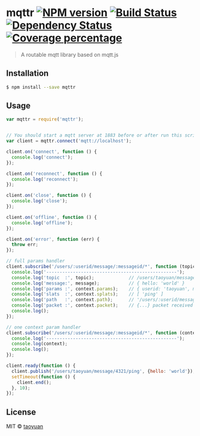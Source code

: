 # mqttr [![NPM version][npm-image]][npm-url] [![Build Status][travis-image]][travis-url] [![Dependency Status][daviddm-image]][daviddm-url] [![Coverage percentage][coveralls-image]][coveralls-url]
> A routable mqtt library based on mqtt.js

## Installation

```sh
$ npm install --save mqttr
```

## Usage

```js
var mqttr = require('mqttr');


// You should start a mqtt server at 1883 before or after run this script
var client = mqttr.connect('mqtt://localhost');

client.on('connect', function () {
  console.log('connect');
});

client.on('reconnect', function () {
  console.log('reconnect');
});

client.on('close', function () {
  console.log('close');
});

client.on('offline', function () {
  console.log('offline');
});

client.on('error', function (err) {
  throw err;
});

// full params handler
client.subscribe('/users/:userid/message/:messageid/*', function (topic, message, context) {
  console.log('-------------------------------------------------');
  console.log('topic  :', topic);             // /users/taoyuan/message/4321/ping
  console.log('message:', message);           // { hello: 'world' }
  console.log('params :', context.params);    // { userid: 'taoyuan', messageid: 4321 }
  console.log('slats  :', context.splats);    // [ 'ping' ]
  console.log('path   :', context.path);      // '/users/:userid/message/:messageid/:method'
  console.log('packet :', context.packet);    // {...} packet received packet, as defined in mqtt-packet
  console.log();
});

// one context param handler
client.subscribe('/users/:userid/message/:messageid/*', function (context) {
  console.log('-------------------------------------------------');
  console.log(context);
  console.log();
});

client.ready(function () {
  client.publish('/users/taoyuan/message/4321/ping', {hello: 'world'});
  setTimeout(function () {
    client.end();
  }, 10);
});

```
## License

MIT © [taoyuan]()


[npm-image]: https://badge.fury.io/js/mqttr.svg
[npm-url]: https://npmjs.org/package/mqttr
[travis-image]: https://travis-ci.org/taoyuan/mqttr.svg?branch=master
[travis-url]: https://travis-ci.org/taoyuan/mqttr
[daviddm-image]: https://david-dm.org/taoyuan/mqttr.svg?theme=shields.io
[daviddm-url]: https://david-dm.org/taoyuan/mqttr
[coveralls-image]: https://coveralls.io/repos/taoyuan/mqttr/badge.svg
[coveralls-url]: https://coveralls.io/r/taoyuan/mqttr
